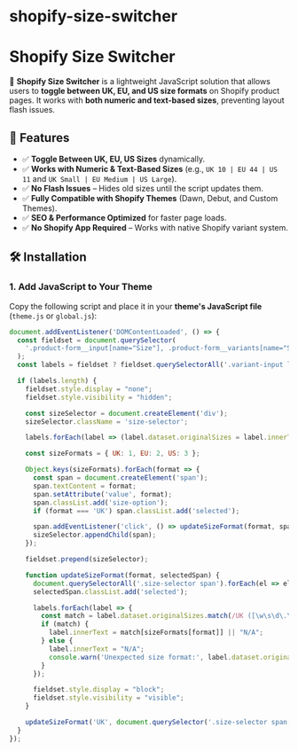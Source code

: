 # shopify-size-switcher
# Shopify Size Switcher

🚀 **Shopify Size Switcher** is a lightweight JavaScript solution that allows users to **toggle between UK, EU, and US size formats** on Shopify product pages. It works with **both numeric and text-based sizes**, preventing layout flash issues.

## 📌 Features
- ✅ **Toggle Between UK, EU, US Sizes** dynamically.
- ✅ **Works with Numeric & Text-Based Sizes** (e.g., `UK 10 | EU 44 | US 11` and `UK Small | EU Medium | US Large`).
- ✅ **No Flash Issues** – Hides old sizes until the script updates them.
- ✅ **Fully Compatible with Shopify Themes** (Dawn, Debut, and Custom Themes).
- ✅ **SEO & Performance Optimized** for faster page loads.
- ✅ **No Shopify App Required** – Works with native Shopify variant system.

## 🛠️ Installation
### **1. Add JavaScript to Your Theme**
Copy the following script and place it in your **theme's JavaScript file** (`theme.js` or `global.js`):

```javascript
document.addEventListener('DOMContentLoaded', () => {
  const fieldset = document.querySelector(
    '.product-form__input[name="Size"], .product-form__variants[name="Size"], .variant-wrapper fieldset.variant-input-wrap[name="Size"]'
  );
  const labels = fieldset ? fieldset.querySelectorAll('.variant-input label, .product-form__label') : [];

  if (labels.length) {
    fieldset.style.display = "none";
    fieldset.style.visibility = "hidden";

    const sizeSelector = document.createElement('div');
    sizeSelector.className = 'size-selector';

    labels.forEach(label => (label.dataset.originalSizes = label.innerText));

    const sizeFormats = { UK: 1, EU: 2, US: 3 };

    Object.keys(sizeFormats).forEach(format => {
      const span = document.createElement('span');
      span.textContent = format;
      span.setAttribute('value', format);
      span.classList.add('size-option');
      if (format === 'UK') span.classList.add('selected');

      span.addEventListener('click', () => updateSizeFormat(format, span));
      sizeSelector.appendChild(span);
    });

    fieldset.prepend(sizeSelector);

    function updateSizeFormat(format, selectedSpan) {
      document.querySelectorAll('.size-selector span').forEach(el => el.classList.remove('selected'));
      selectedSpan.classList.add('selected');

      labels.forEach(label => {
        const match = label.dataset.originalSizes.match(/UK ([\w\s\d\.\-\/]+) \| EU ([\w\s\d\.\-\/]+) \| US ([\w\s\d\.\-\/]+)/);
        if (match) {
          label.innerText = match[sizeFormats[format]] || "N/A";
        } else {
          label.innerText = "N/A";
          console.warn('Unexpected size format:', label.dataset.originalSizes);
        }
      });

      fieldset.style.display = "block";
      fieldset.style.visibility = "visible";
    }

    updateSizeFormat('UK', document.querySelector('.size-selector span[value="UK"]'));
  }
});

